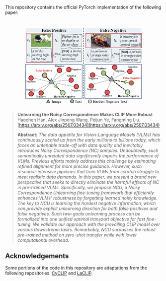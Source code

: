 This repository contains the official PyTorch implementation of the following paper:
<h1 align="center"><img src="intro.jpg" width="75%"></h1>

> **Unlearning the Noisy Correspondence Makes CLIP More Robust**<br>
> Haochen Han, Alex Jinpeng Wang, Peijun Ye, Fangming Liu.<br>
> [https://arxiv.org/abs/2507.03434](https://arxiv.org/abs/2507.03434)
>
> **Abstract:** *The data appetite for Vision-Language Models (VLMs) has continuously scaled up from the early millions to billions today, which faces an untenable trade-off with data quality and inevitably introduces Noisy Correspondence (NC) samples. Undoubtedly, such semantically unrelated data significantly impairs the performance of VLMs. Previous efforts mainly address this challenge by estimating refined alignment for more precise guidance. However, such resource-intensive pipelines that train VLMs from scratch struggle to meet realistic data demands. In this paper, we present a brand new perspective that seeks to directly eliminate the harmful effects of NC in pre-trained VLMs. Specifically, we propose NCU, a Noisy Correspondence Unlearning fine-tuning framework that efficiently enhances VLMs' robustness by forgetting learned noisy knowledge. The key to NCU is learning the hardest negative information, which can provide explicit unlearning direction for both false positives and false negatives. Such twin goals unlearning process can be formalized into one unified optimal transport objective for fast fine-tuning. We validate our approach with the prevailing CLIP model over various downstream tasks. Remarkably, NCU surpasses the robust pre-trained method on zero-shot transfer while with lower computational overhead.*

## Acknowledgements
Some portions of the code in this repository are adaptations from the following repositories: [CyCLIP](https://github.com/goel-shashank/CyCLIP/tree/main) and [LaCLIP](https://github.com/LijieFan/LaCLIP).
